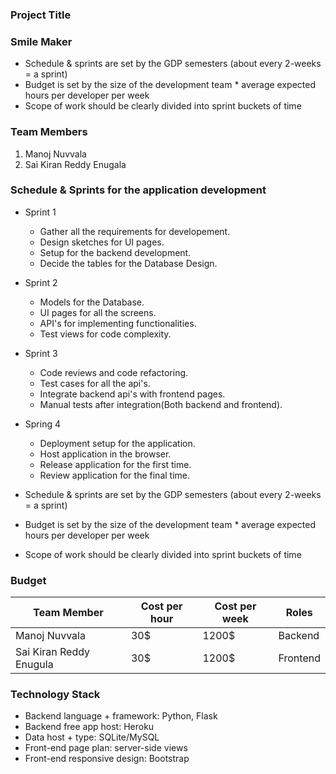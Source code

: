 ### Project Title
### Smile Maker
- Schedule & sprints are set by the GDP semesters (about every 2-weeks = a sprint)
- Budget is set by the size of the development team * average expected hours per developer per week
- Scope of work should be clearly divided into sprint buckets of time


### Team Members
1. Manoj Nuvvala
2. Sai Kiran Reddy Enugala

### Schedule & Sprints for the application development
- Sprint 1
    - Gather all the requirements for developement.
    - Design sketches for UI pages.
    - Setup for the backend development.
    - Decide the tables for the Database Design.
- Sprint 2
    - Models for the Database.
    - UI pages for all the screens.
    - API's for implementing functionalities.
    - Test views for code complexity.
- Sprint 3
    - Code reviews and code refactoring.
    - Test cases for all the api's.
    - Integrate backend api's with frontend pages.
    - Manual tests after integration(Both backend and frontend).
- Spring 4
    - Deployment setup for the application.
    - Host application in the browser.
    - Release application for the first time.
    - Review application for the final time.


- Schedule & sprints are set by the GDP semesters (about every 2-weeks = a sprint)
- Budget is set by the size of the development team * average expected hours per developer per week
- Scope of work should be clearly divided into sprint buckets of time

### Budget

| Team Member                   | Cost per hour | Cost per week | Roles                  |
| ----------------------------- | ------------- | ------------- | ---------------------- |
| Manoj Nuvvala                 | 30$           | 1200$         | Backend                |
| Sai Kiran Reddy Enugula       | 30$           | 1200$         | Frontend               |

### Technology Stack
- Backend language + framework: Python, Flask
- Backend free app host: Heroku
- Data host + type: SQLite/MySQL
- Front-end page plan: server-side views
- Front-end responsive design: Bootstrap


